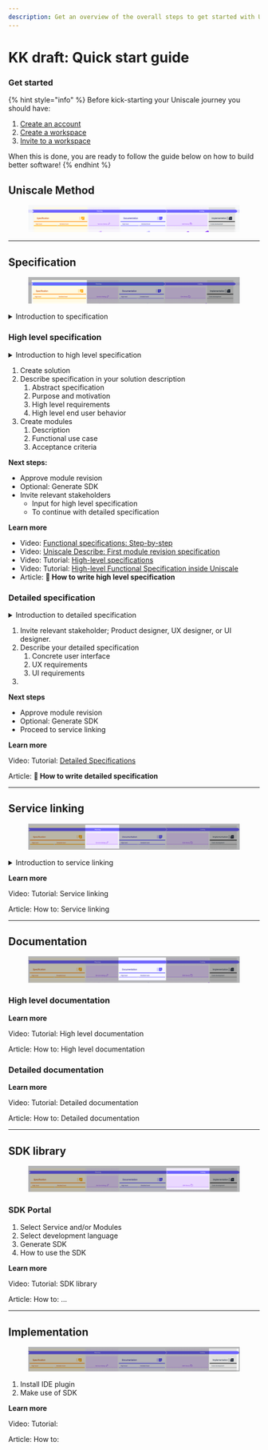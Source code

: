 ```yaml
---
description: Get an overview of the overall steps to get started with Uniscale.
---
```


# KK draft: Quick start guide

### Get started <a href="#get-started" id="get-started"></a>

{% hint style="info" %}
Before kick-starting your Uniscale journey you should have:

1. [Create an account](https://help.uniscale.com/account-and-preferences/create-an-account)
2. [Create a workspace](https://help.uniscale.com/workspace-administration/manage-workspaces/create-a-workspace)
3. [Invite to a workspace](https://help.uniscale.com/workspace-administration/manage-workspaces/invite-to-a-workspace)

When this is done, you are ready to follow the guide below on how to build better software!
{% endhint %}



## Uniscale Method&#x20;

<figure><img src=".gitbook/assets/CleanShot 2024-06-11 at 11.11.12.png" alt=""><figcaption></figcaption></figure>

***

## Specification <a href="#design-your-solution" id="design-your-solution"></a>

<figure><img src=".gitbook/assets/CleanShot 2024-06-11 at 11.11.40.png" alt=""><figcaption></figcaption></figure>

<details>

<summary>Introduction to specification</summary>

A functional specification is a formal document used to describe a product's intended capabilities, appearance, and interactions with users. The functional specification is the accumulated knowledge behind the decisions taken in the process of building the solution. It’s a guideline and continuing reference point for the evolution of your solution.

Typically included:

* Functional requirements.
* High level business requirements..
* Abstract description of your solution.

Learn more: [#design-your-solution](kk-draft-quick-start-guide.md#design-your-solution "mention")



</details>



### High level specification

<details>

<summary>Introduction to high level specification</summary>

This is where you will specify the overall idea that you have.

This includes an introduction to your idea, what the actual challenge is, why are you going to solve this, and on a high level your approach to solving this.

This is typically defined by the founder, visionary, or product owner who has the overall understanding of the idea.

This part is done from an abstract view, meaning that it is not about solving the actual problem, but rather carefully explain what the problem is and what the desired outcome is.

</details>

1. Create solution
2. Describe specification in your solution description
   1. Abstract specification
   2. Purpose and motivation
   3. High level requirements
   4. High level end user behavior
3. Create modules
   1. Description
   2. Functional use case
   3. Acceptance criteria

**Next steps:**

* Approve module revision
* Optional: Generate SDK
* Invite relevant stakeholders
  * Input for high level specification
  * To continue with detailed specification



**Learn more**

* Video: [Functional specifications: Step-by-step](https://www.youtube.com/watch?v=J58GjG8Ukgc)
* Video: [Uniscale Describe: First module revision specification](https://www.youtube.com/watch?v=VZkJOCtMGfI)
* Video: Tutorial: [High-level specifications](https://www.youtube.com/watch?v=xtzqXVHMjpM)
* Video: Tutorial: [High-level Functional Specification inside Uniscale](https://www.youtube.com/watch?v=IhBXZZ0eGRs)
* Article: **🔗 How to write high level specification**



### Detailed specification

<details>

<summary>Introduction to detailed specification</summary>

This is where you will start to design how the actual product will look and feel like. Should it be an app, website, software, a combination, or just a paper? Describing the intended user experience How should the user interface look and feel?

This is where you will involve a product designer (eg. UX/UI designer) who will start to break down the high level specification and design the product.

Where the first part is abstract, here you will define concretely how the product will work: Pages and sections: The overall layout of your product including visuals (mocks or wireframes), Use cases and criteria: How exactly the product should work - For example what pages you will need, what buttons to include, what should happen when clicking on each button, and what should happens in case of errors?

</details>

1. Invite relevant stakeholder; Product designer, UX designer, or UI designer.
2. Describe your detailed specification
   1. Concrete user interface
   2. UX requirements
   3. UI requirements
3.



**Next steps**

* Approve module revision
* Optional: Generate SDK
* Proceed to service linking



**Learn more**

Video: Tutorial: [Detailed Specifications](https://www.youtube.com/watch?v=m2ZrQtW60Vc)

Article: **🔗 How to write detailed specification**



***

## Service linking

<figure><img src=".gitbook/assets/CleanShot 2024-06-11 at 12.02.31.png" alt=""><figcaption></figcaption></figure>

<details>

<summary>Introduction to service linking</summary>

This is done by creating the actual services that you need to meet the requirements that are created in the specification.

Typically, a Solution Architect or a Technical Lead will do this part as they will need to convert the business aspect like customer requirements into logical service boundaries.

Defining the requirements to all technical functionality needed to build the specified user experience.

</details>







**Learn more**

Video: Tutorial: Service linking

Article: How to: Service linking



***

## Documentation

<figure><img src=".gitbook/assets/CleanShot 2024-06-11 at 12.02.51.png" alt=""><figcaption></figcaption></figure>

### High level documentation



**Learn more**

Video: Tutorial: High level documentation

Article: How to: High level documentation



### Detailed documentation



**Learn more**

Video: Tutorial: Detailed documentation

Article: How to: Detailed documentation

***

## SDK library

<figure><img src=".gitbook/assets/CleanShot 2024-06-11 at 12.03.07.png" alt=""><figcaption></figcaption></figure>

### SDK Portal

1. Select Service and/or Modules
2. Select development language
3. Generate SDK
4. How to use the SDK



**Learn more**

Video: Tutorial: SDK library

Article: How to: ...

***

## Implementation

<figure><img src=".gitbook/assets/CleanShot 2024-06-11 at 12.03.24.png" alt=""><figcaption></figcaption></figure>

1. Install IDE plugin
2. Make use of SDK



**Learn more**

Video: Tutorial:&#x20;

Article: How to:





